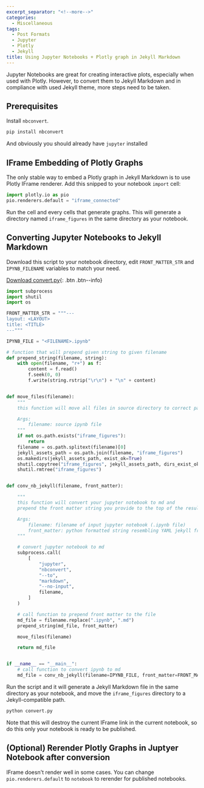 ```yaml
---
excerpt_separator: "<!--more-->"
categories:
  - Miscellaneous
tags:
  - Post Formats
  - Jupyter
  - Plotly
  - Jekyll
title: Using Jupyter Notebooks + Plotly graph in Jekyll Markdown
---
```


Jupyter Notebooks are great for creating interactive plots, especially when used with Plotly. However, to convert them to Jekyll Markdown and in compliance with used Jekyll theme, more steps need to be taken.

## Prerequisites

Install `nbconvert`.

```sh
pip install nbconvert
```

And obviously you should already have `jupyter` installed

## IFrame Embedding of Plotly Graphs

The only stable way to embed a Plotly graph in Jekyll Markdown is to use Plotly IFrame renderer. Add this snipped to your notebook `import` cell:

```python
import plotly.io as pio
pio.renderers.default = "iframe_connected"
```

Run the cell and every cells that generate graphs. This will generate a directory named `iframe_figures` in the same directory as your notebook.

## Converting Jupyter Notebooks to Jekyll Markdown

Download this script to your notebook directory, edit `FRONT_MATTER_STR` and `IPYNB_FILENAME` variables to match your need.

[Download convert.py](/misc/convert.py){: .btn .btn--info}

```python
import subprocess
import shutil
import os

FRONT_MATTER_STR = """---
layout: <LAYOUT>
title: <TITLE>
---"""

IPYNB_FILE = "<FILENAME>.ipynb"

# function that will prepend given string to given filename
def prepend_string(filename, string):
    with open(filename, "r+") as f:
        content = f.read()
        f.seek(0, 0)
        f.write(string.rstrip("\r\n") + "\n" + content)


def move_files(filename):
    """
    this function will move all files in source directory to correct path for jekyll

    Args:
        filename: source ipynb file
    """
    if not os.path.exists("iframe_figures"):
        return
    filename = os.path.splitext(filename)[0]
    jekyll_assets_path = os.path.join(filename, "iframe_figures")
    os.makedirs(jekyll_assets_path, exist_ok=True)
    shutil.copytree("iframe_figures", jekyll_assets_path, dirs_exist_ok=True)
    shutil.rmtree("iframe_figures")


def conv_nb_jekyll(filename, front_matter):

    """
    this function will convert your jupyter notebook to md and
    prepend the front matter string you provide to the top of the resulting md file

    Args:
        filename: filename of input jupyter notebook (.ipynb file)
        front_matter: python formatted string resembling YAML jekyll front matter
    """

    # convert jupyter notebook to md
    subprocess.call(
        [
            "jupyter",
            "nbconvert",
            "--to",
            "markdown",
            "--no-input",
            filename,
        ]
    )

    # call function to prepend front matter to the file
    md_file = filename.replace(".ipynb", ".md")
    prepend_string(md_file, front_matter)

    move_files(filename)

    return md_file


if __name__ == "__main__":
    # call function to convert ipynb to md
    md_file = conv_nb_jekyll(filename=IPYNB_FILE, front_matter=FRONT_MATTER_STR)
```

Run the script and it will generate a Jekyll Markdown file in the same directory as your notebook, and move the `iframe_figures` directory to a Jekyll-compatible path.

```bash
python convert.py
```

Note that this will destroy the current IFrame link in the current notebook, so do this only your notebook is ready to be published.

## (Optional) Rerender Plotly Graphs in Juptyer Notebook after conversion

IFrame doesn't render well in some cases. You can change `pio.renderers.default` to `notebook` to rerender for published notebooks.
